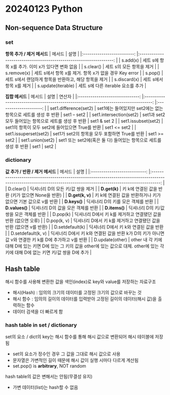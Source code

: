 # 20240123 Python

## Non-sequence Data Structure

### set
**항목 추가 / 제거 메서드**
|           메서드          	|                                설명                               	|
|:-------------------------:	|:-----------------------------------------------------------------:	|
|          s.add(x)         	|     세트 s에 항목   x를 추가. 이미   x가 있다면 변화 없음         	|
|          s.clear()        	|     세트 s의   모든 항목을   제거                                 	|
|         s.remove(x)       	|     세트 s에서   항목 x를 제거. 항목   x가 없을 경우 Key error    	|
|           s.pop()         	|     세트 s에서   랜덤하게 항목을 반환하고,   해당 항목을 제거     	|
|        s.discard(x)       	|     세트 s에서   항목 x를 제거                                    	|
|     s.update(iterable)    	|     세트 s에   다른 iterable 요소를   추가                        	|

**집합 메서드**
|              메서드            	|                                         설명                                       	|         연산자        	|
|:------------------------------:	|:----------------------------------------------------------------------------------:	|:---------------------:	|
|      set1.difference(set2)     	|        set1에는 들어있지만 set2에는      없는   항목으로 세트를 생성 후 반환       	|      set1   – set2    	|
|     set1.intersection(set2)    	|           set1과 set2 모두   들어있는 항목으로      세트를   생성 후 반환          	|     set1   & set 2    	|
|       set1.issubset(set2)      	|               set1의 항목이 모두 set2에 들어있으면      True를   반환              	|     set1   <= set2    	|
|      set1.issuperset(set2)     	|               set1가 set2의   항목을 모두 포함하면      True를   반환              	|     set1   >= set2    	|
|         set1.union(set2)       	|     set1 또는 set2에(혹은   둘 다) 들어있는      항목으로   세트를 생성 후 반환    	|     set1   \| set2    	|

### dictionary
**값 추가 / 반환 / 제거 메서드**
|            메서드           	|                                                                                설명                                                                              	|
|:---------------------------:	|:----------------------------------------------------------------------------------------------------------------------------------------------------------------:	|
|           D.clear()         	|     딕셔너리 D의   모든 키/값 쌍을 제거                                                                                                                          	|
|           **D.get(k)**          	|     키 k에   연결된 값을 반환 (키가 없으면 None을 반환)                                                                                                          	|
|         **D.get(k,   v)**       	|     키 k에   연결된 값을 반환하거나 키가 없으면 기본 값으로 v를 반환                                                                                             	|
|           **D.keys()**          	|     딕셔너리 D의   키를 모은 객체를 반환                                                                                                                         	|
|          **D.values()**         	|     딕셔너리 D의   값을 모은 객체를 반환                                                                                                                         	|
|           **D.items()**         	|     딕셔너리 D의   키/값 쌍을 모은 객체를 반환                                                                                                                   	|
|           D.pop(k)          	|     딕셔너리 D에서   키 k를 제거하고 연결됐던 값을 반환 (없으면   오류)                                                                                          	|
|         D.pop(k,   v)       	|     딕셔너리 D에서   키 k를 제거하고 연결됐던 값을 반환 (없으면   v를 반환)                                                                                      	|
|        D.setdefault(k)      	|     딕셔너리 D에서   키 k와 연결된 값을 반환                                                                                                                     	|
|     D.setdefault(k,   v)    	|     딕셔너리 D에서   키 k와 연결된 값을 반환     k가   D의 키가 아니면 값 v와   연결한 키 k를 D에   추가하고 v를 반환                                            	|
|        D.update(other)      	|     other 내 각 키에 대해 D에   있는 키면 D에 있는 그 키의 값을 other에 있는 값으로 대체.     other에 있는 각 키에 대해 D에   없는 키면 키/값 쌍을 D에   추가    	|

## Hash table
해시 함수를 사용해 변환한 값을 색인(index)로 key와 value를 저장하는 자료구조
- 해시(Hash) : 임의의 크기의 데이터를 고정된 크기의 값으로 바꾸는 것
- 해시 함수 : 임의의 길이의 데이터를 입력받아 고정된 길이의 데이터(해시 값)을 출력하는 함수
- 데이터 검색을 더 빠르게 함

### hash table in set / dictionary
set의 요소 / dict의 key는 해시 함수를 통해 해시 값으로 변환되어 해시 테이블에 저장됨
- set의 요소가 정수인 경우 그 값을 그대로 해시 값으로 사용
- 문자열은 가변적인 길이 때문에 해시 값이 실행 시마다 다르게 계산됨
- set.pop() is **arbitrary**, NOT random

hash table의 값은 변해서는 안됨(무결성 유지)
- 가변 데이터(list)는 hash할 수 없음
